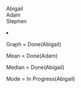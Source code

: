 Abigail
<br>
Adam
<br>
Stephen

<li>
  <p>Graph = Done(Abigail)</p>
  <p>Mean = Done(Adam)</p>
  <p>Median = Done(Abigail)</p>
  <p>Mode = In Progress(Abigail)</p>
 </li>
